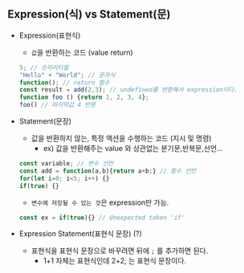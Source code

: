 ## Expression(식) vs Statement(문)

* Expression(표현식)
    * `값`을 반환하는 코드 (value return)
    ```js
    5; // 숫자리터럴
    "Hello" + "World"; // 문자식
    function(); // return 함수
    const result = add(2,3); // undefined를 반환해서 expression이다.
    function foo () {return 1, 2, 3, 4};
    foo() // 마지막값 4 반환 
    ```

* Statement(문장)
    * 값을 반환하지 않는, 특정 액션을 수행하는 코드 (지시 및 명령)
        * ex) 값을 반환해주는 value 와 상관없는 분기문,반복문,선언...
    ```js
    const variable; // 변수 선언
    const add = function(a,b){return a+b;} // 함수 선언
    for(let i=0; i<5; i++) {}
    if(true) {} 
    ```
    * `변수에 저장될 수 있는 것`은 expression만 가능.
    ```js
    const ex = if(true){} // Unexpected token 'if'
    ```
* Expression Statement(표현식 문장) (?)
   * 표현식을 표현식 문장으로 바꾸려면 뒤에 `;` 를 추가하면 된다.
      * 1+1 자체는 표현식인데 2+2; 는 표현식 문장이다.
